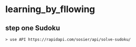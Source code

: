 # learning_by_fllowing

  ## step one Sudoku 
    > use API https://rapidapi.com/sosier/api/solve-sudoku/
    

